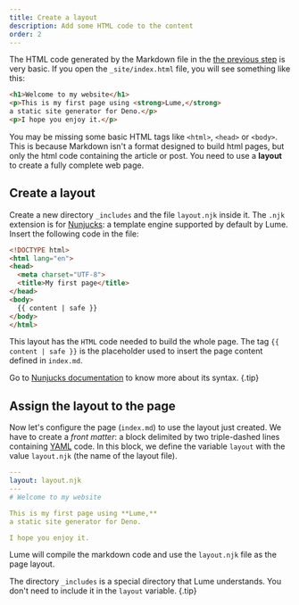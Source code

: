 ```yaml
---
title: Create a layout
description: Add some HTML code to the content
order: 2
---
```


The HTML code generated by the Markdown file in the
[the previous step](your-first-page.md) is very basic. If you open the
`_site/index.html` file, you will see something like this:

```html
<h1>Welcome to my website</h1>
<p>This is my first page using <strong>Lume,</strong>
a static site generator for Deno.</p>
<p>I hope you enjoy it.</p>
```

You may be missing some basic HTML tags like `<html>`, `<head>` or `<body>`.
This is because Markdown isn't a format designed to build html pages, but only
the html code containing the article or post. You need to use a **layout** to
create a fully complete web page.

## Create a layout

Create a new directory `_includes` and the file `layout.njk` inside it. The
`.njk` extension is for [Nunjucks](https://mozilla.github.io/nunjucks/): a
template engine supported by default by Lume. Insert the following code in
the file:

<lume-code>

```html {Title="_includes/layout.njk}
<!DOCTYPE html>
<html lang="en">
<head>
  <meta charset="UTF-8">
  <title>My first page</title>
</head>
<body>
  {{ content | safe }}
</body>
</html>
```

</lume-code>

This layout has the `HTML` code needed to build the whole page. The tag
`{{ content | safe }}` is the placeholder used to insert the page content
defined in `index.md`.

Go to
[Nunjucks documentation](https://mozilla.github.io/nunjucks/templating.html) to
know more about its syntax. {.tip}

## Assign the layout to the page

Now let's configure the page (`index.md`) to use the layout just created. We
have to create a _front matter_: a block delimited by two triple-dashed lines
containing [YAML](https://yaml.org/) code. In this block, we define the variable
`layout` with the value `layout.njk` (the name of the layout file).

<lume-code>

```yml {title="index.md"}
---
layout: layout.njk
---
# Welcome to my website

This is my first page using **Lume,**
a static site generator for Deno.

I hope you enjoy it.
```

</lume-code>

Lume will compile the markdown code and use the `layout.njk` file as the page
layout.

The directory `_includes` is a special directory that Lume understands. You don't
need to include it in the `layout` variable. {.tip}
